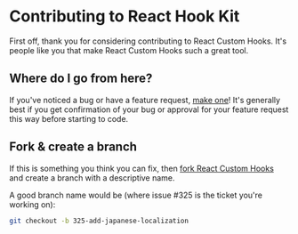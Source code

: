 # Contributing to React Hook Kit

First off, thank you for considering contributing to React Custom Hooks. It's people like you that make React Custom Hooks such a great tool.

## Where do I go from here?

If you've noticed a bug or have a feature request, [make one](https://github.com/sdr34/react-custom-hooks/issues/new)! It's generally best if you get confirmation of your bug or approval for your feature request this way before starting to code.

## Fork & create a branch

If this is something you think you can fix, then [fork React Custom Hooks](https://help.github.com/articles/fork-a-repo) and create a branch with a descriptive name.

A good branch name would be (where issue #325 is the ticket you're working on):

```bash
git checkout -b 325-add-japanese-localization

```
